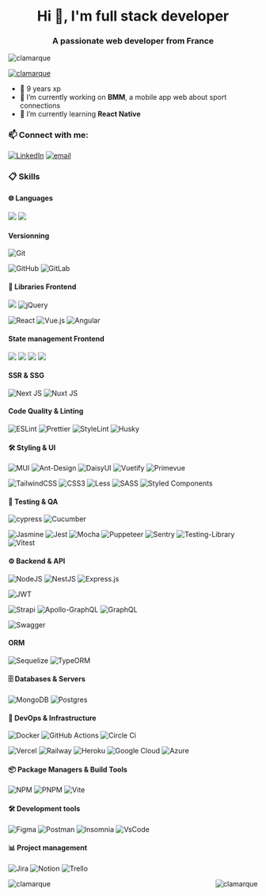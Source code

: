 <h1 align="center">Hi 👋, I'm full stack developer</h1>
<h3 align="center">A passionate web developer from France</h3>

<p align="left"> <img src="https://komarev.com/ghpvc/?username=clamarque&label=Profile%20views&color=0e75b6&style=flat" alt="clamarque" /> </p>

<p align="left"> <a href="https://github.com/ryo-ma/github-profile-trophy"><img src="https://github-profile-trophy.vercel.app/?username=clamarque" alt="clamarque" /></a> </p>

- 🚀 9 years xp
- 🔭 I’m currently working on **BMM**, a mobile app web about sport connections
- 🌱 I’m currently learning **React Native**

### 📫 Connect with me:

[![LinkedIn](https://img.shields.io/badge/LinkedIn-%230077B5.svg?logo=linkedin&logoColor=white)](https://linkedin.com/in/clamarque/)
[![email](https://img.shields.io/badge/Email-D14836?logo=gmail&logoColor=white)](mailto:clamarque.dev@gmail.com)
</p>

### 📋 Skills

#### 🌐 Languages

![](https://img.shields.io/badge/French-8A2BE2)
![](https://img.shields.io/badge/English-8A2BE2)

#### Versionning

![Git](https://img.shields.io/badge/git-%23F05033.svg?style=flat-square&logo=git&logoColor=white)

![GitHub](https://img.shields.io/badge/github-%23121011.svg?style=flat-square&logo=github&logoColor=white)
![GitLab](https://img.shields.io/badge/gitlab-%23181717.svg?style=flat-square&logo=gitlab&logoColor=white)

#### 🎨 Libraries Frontend

![](https://img.shields.io/badge/Lit-Element-8A2BE2)
![jQuery](https://img.shields.io/badge/jquery-%230769AD.svg?style=flat-square&logo=jquery&logoColor=white)

![React](https://img.shields.io/badge/react-%2320232a.svg?style=flat-square&logo=react&logoColor=%2361DAFB)
![Vue.js](https://img.shields.io/badge/vue.js-%2335495e.svg?style=flat-square&logo=vuedotjs&logoColor=%234FC08D)
![Angular](https://img.shields.io/badge/angular-%23DD0031.svg?style=flat-square&logo=angular&logoColor=white)

#### State management Frontend

![](https://img.shields.io/badge/Vuex-4FC08D)
![](https://img.shields.io/badge/Pinia-FFF000)
![](https://img.shields.io/badge/Redux-8A2BE2)
![](https://img.shields.io/badge/Zustand-8A2BE2)

#### SSR & SSG

![Next JS](https://img.shields.io/badge/Next-black?style=flat-square&logo=next.js&logoColor=white)
![Nuxt JS](https://img.shields.io/badge/Nuxt-002E3B?style=flat-square&logo=nuxt.js&logoColor=#00DC82)

#### Code Quality & Linting

![ESLint](https://img.shields.io/badge/ESLint-4B3263?style=flat-square&logo=eslint&logoColor=white)
![Prettier](https://img.shields.io/badge/prettier-%23F7B93E.svg?style=flat-square&logo=prettier&logoColor=black)
![StyleLint](https://img.shields.io/badge/stylelint-000?style=flat-square&logo=stylelint&logoColor=white)
![Husky](https://img.shields.io/badge/Husky-8A2BE2)

#### 🛠 Styling & UI

![MUI](https://img.shields.io/badge/MUI-%230081CB.svg?style=flat-square&logo=mui&logoColor=white)
![Ant-Design](https://img.shields.io/badge/-AntDesign-%230170FE?style=flat-square&logo=ant-design&logoColor=white)
![DaisyUI](https://img.shields.io/badge/daisyui-5A0EF8?style=flat-square&logo=daisyui&logoColor=white)
![Vuetify](https://img.shields.io/badge/Vuetify-1867C0?style=flat-square&logo=vuetify&logoColor=AEDDFF)
![Primevue](https://img.shields.io/badge/Primevue-FFFFFF?style=flat-square&logo=primevue&logoColor=41B883)

![TailwindCSS](https://img.shields.io/badge/tailwindcss-%2338B2AC.svg?style=flat-square&logo=tailwind-css&logoColor=white)
![CSS3](https://img.shields.io/badge/css3-%231572B6.svg?style=flat-square&logo=css3&logoColor=white)
![Less](https://img.shields.io/badge/less-2B4C80?style=flat-square&logo=less&logoColor=white)
![SASS](https://img.shields.io/badge/SASS-hotpink.svg?style=flat-square&logo=SASS&logoColor=white)
![Styled Components](https://img.shields.io/badge/styled--components-DB7093?style=flat-square&logo=styled-components&logoColor=white)

#### 🧪 Testing & QA
![cypress](https://img.shields.io/badge/-cypress-%23E5E5E5?style=flat-square&logo=cypress&logoColor=058a5e)
![Cucumber](https://img.shields.io/badge/Cucumber-43B02A?style=flat-square&logo=cucumber&logoColor=white)

![Jasmine](https://img.shields.io/badge/-Jasmine-%238A4182?style=flat-square&logo=Jasmine&logoColor=white)
![Jest](https://img.shields.io/badge/-jest-%23C21325?style=flat-square&logo=jest&logoColor=white)
![Mocha](https://img.shields.io/badge/-mocha-%238D6748?style=flat-square&logo=mocha&logoColor=white)
![Puppeteer](https://img.shields.io/badge/Puppeteer-white.svg?style=flat-square&logo=Puppeteer&logoColor=black)
![Sentry](https://img.shields.io/badge/sentry-%23362D59.svg?style=flat-square&logo=sentry&logoColor=white)
![Testing-Library](https://img.shields.io/badge/-TestingLibrary-%23E33332?style=flat-square&logo=testing-library&logoColor=white)
![Vitest](https://img.shields.io/badge/-Vitest-252529?style=flat-square&logo=vitest&logoColor=FCC72B)

#### ⚙️ Backend & API

![NodeJS](https://img.shields.io/badge/node.js-6DA55F?style=flat-square&logo=node.js&logoColor=white)
![NestJS](https://img.shields.io/badge/nestjs-%23E0234E.svg?style=flat-square&logo=nestjs&logoColor=white)
![Express.js](https://img.shields.io/badge/express.js-%23404d59.svg?style=flat-square&logo=express&logoColor=%2361DAFB)

![JWT](https://img.shields.io/badge/JWT-black?style=flat-square&logo=JSON%20web%20tokens)

![Strapi](https://img.shields.io/badge/strapi-%232E7EEA.svg?style=flat-square&logo=strapi&logoColor=white)
![Apollo-GraphQL](https://img.shields.io/badge/-ApolloGraphQL-311C87?style=flat-square&logo=apollo-graphql)
![GraphQL](https://img.shields.io/badge/-GraphQL-E10098?style=flat-square&logo=graphql&logoColor=white)

![Swagger](https://img.shields.io/badge/-Swagger-%23Clojure?style=flat-square&logo=swagger&logoColor=white)

#### ORM

![Sequelize](https://img.shields.io/badge/Sequelize-52B0E7?style=flat-square&logo=Sequelize&logoColor=white)
![TypeORM](https://img.shields.io/badge/TypeORM-FE0803.svg?style=flate-square&logo=typeorm&logoColor=white)

#### 🗄️ Databases & Servers

![MongoDB](https://img.shields.io/badge/MongoDB-%234ea94b.svg?style=&logo=mongodb&logoColor=white)
![Postgres](https://img.shields.io/badge/postgres-%23316192.svg?style=flat-square&logo=postgresql&logoColor=white)


#### 🚀 DevOps & Infrastructure

![Docker](https://img.shields.io/badge/docker-%230db7ed.svg?style=flat-square&logo=docker&logoColor=white)
![GitHub Actions](https://img.shields.io/badge/github%20actions-%232671E5.svg?style=flat-square&logo=githubactions&logoColor=white)
![Circle Ci](https://img.shields.io/badge/circleci-343434?style=flat-square&logo=circleci&logoColor=white)

![Vercel](https://img.shields.io/badge/vercel-%23000000.svg?style=flat-square&logo=vercel&logoColor=white)
![Railway](https://img.shields.io/badge/Railway-0B0D0E?style=flat-square&logo=railway&logoColor=white)
![Heroku](https://img.shields.io/badge/Heroku-FFFFFF?style=flat-square&logo=heroku&logoColor=430098)
![Google Cloud](https://img.shields.io/badge/Google%20Cloud-%234285F4.svg?style=flat-square&logo=google-cloud&logoColor=white)
![Azure](https://img.shields.io/badge/azure-%230072C6.svg?style=flat-square&logo=microsoftazure&logoColor=white)

#### 📦 Package Managers & Build Tools

![NPM](https://img.shields.io/badge/NPM-%23CB3837.svg?style=flat-square&logo=npm&logoColor=white)
![PNPM](https://img.shields.io/badge/pnpm-%234a4a4a.svg?style=flat-square&logo=pnpm&logoColor=f69220)
![Vite](https://img.shields.io/badge/vite-%23646CFF.svg?style=flat-square&logo=vite&logoColor=white)

#### 🛠️ Development tools
![Figma](https://img.shields.io/badge/figma-%23F24E1E.svg?style=flat-square&logo=figma&logoColor=white)
![Postman](https://img.shields.io/badge/Postman-FF6C37?style=flat-square&logo=postman&logoColor=white)
![Insomnia](https://img.shields.io/badge/Insomnia-black?style=flat-square&logo=insomnia&logoColor=5849BE)
![VsCode](https://img.shields.io/badge/VSCode-0078D4?style=flat-square&logo=visual%20studio%20code&logoColor=white)

#### 📊 Project management

![Jira](https://img.shields.io/badge/jira-%230A0FFF.svg?style=flat-square&logo=jira&logoColor=white)
![Notion](https://img.shields.io/badge/Notion-%23000000.svg?style=flat-square&logo=notion&logoColor=white)
![Trello](https://img.shields.io/badge/Trello-%23026AA7.svg?style=flat-square&logo=Trello&logoColor=white)


<p><img align="left" src="https://github-readme-stats.vercel.app/api/top-langs?username=clamarque&show_icons=true&locale=en&layout=compact" alt="clamarque" /></p>

<p>&nbsp;<img align="right" src="https://github-readme-stats.vercel.app/api?username=clamarque&show_icons=true&locale=en" alt="clamarque" /></p>



